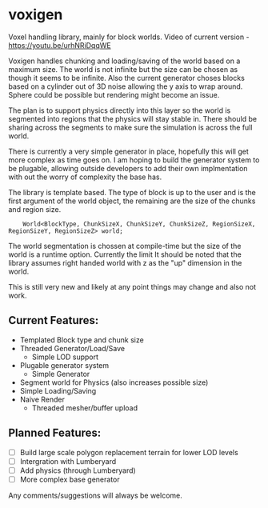 # voxigen
Voxel handling library, mainly for block worlds. Video of current version - https://youtu.be/urhNRiDqqWE

Voxigen handles chunking and loading/saving of the world based on a maximum size. The world is not infinite but the size can be chosen as though it seems to be infinite. Also the current generator choses blocks based on a cylinder out of 3D noise allowing the y axis to wrap around. Sphere could be possible but rendering might become an issue.

The plan is to support physics directly into this layer so the world is segmented into regions that the physics will stay stable in. There should be sharing across the segments to make sure the simulation is across the full world.

There is currently a very simple generator in place, hopefully this will get more complex as time goes on. I am hoping to build the generator system to be plugable, allowing outside developers to add their own implmentation with out the worry of complexity the base has.

The library is template based. The type of block is up to the user and is the first argument of the world object, the remaining are the size of the chunks and region size.
```
    World<BlockType, ChunkSizeX, ChunkSizeY, ChunkSizeZ, RegionSizeX, RegionSizeY, RegionSizeZ> world;
```
The world segmentation is chossen at compile-time but the size of the world is a runtime option. Currently the limit 
It should be noted that the library assumes right handed world with z as the "up" dimension in the world.

This is still very new and likely at any point things may change and also not work. 

## Current Features:
- Templated Block type and chunk size
- Threaded Generator/Load/Save
  - Simple LOD support
- Plugable generator system
  - Simple Generator
- Segment world for Physics (also increases possible size)
- Simple Loading/Saving
- Naive Render
  - Threaded mesher/buffer upload
  

## Planned Features:
- [ ] Build large scale polygon replacement terrain for lower LOD levels
- [ ] Intergration with Lumberyard
- [ ] Add physics (through Lumberyard)
- [ ] More complex base generator

Any comments/suggestions will always be welcome.
